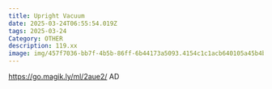 ```yaml
---
title: Upright Vacuum
date: 2025-03-24T06:55:54.019Z
tags: 2025-03-24
Category: OTHER
description: 119.xx
image: img/457f7036-bb7f-4b5b-86ff-6b44173a5093.4154c1c1acb640105a45b4b4fe8ea64d.webp
---
```

https://go.magik.ly/ml/2aue2/
AD